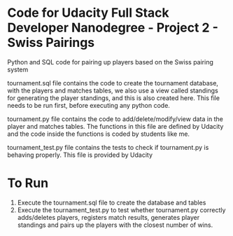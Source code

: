 Code for Udacity Full Stack Developer Nanodegree - Project 2 - Swiss Pairings
==============================================================================
Python and SQL code for pairing up players based on the Swiss pairing system

tournament.sql file contains the code to create the tournament database, 
with the players and matches tables, we also use a view called standings 
for generating the player standings, and this is also created here.
This file needs to be run first, before executing any python code.

tournament.py file contains the code to add/delete/modify/view data in the 
player and matches tables. The functions in this file are defined by Udacity
and the code inside the functions is coded by students like me.

tournament_test.py file contains the tests to check if tournament.py is
behaving properly. This file is provided by Udacity

To Run
=======
1. Execute the tournament.sql file to create the database and tables
2. Execute the tournament_test.py to test whether tournament.py correctly
   adds/deletes players, registers match results, generates player standings
   and pairs up the players with the closest number of wins.


